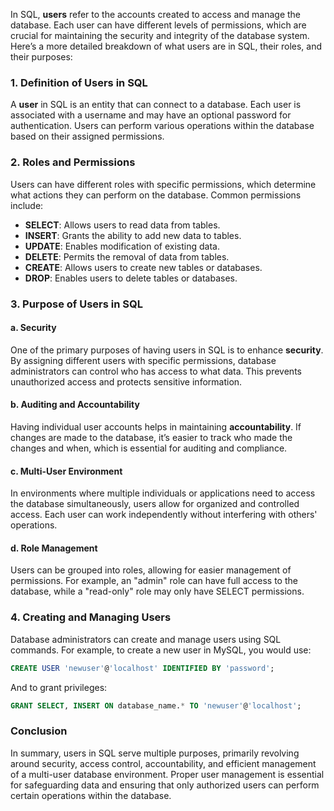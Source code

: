 In SQL, **users** refer to the accounts created to access and manage the database. Each user can have different levels of permissions, which are crucial for maintaining the security and integrity of the database system. Here’s a more detailed breakdown of what users are in SQL, their roles, and their purposes:

### 1. **Definition of Users in SQL**

A **user** in SQL is an entity that can connect to a database. Each user is associated with a username and may have an optional password for authentication. Users can perform various operations within the database based on their assigned permissions.

### 2. **Roles and Permissions**

Users can have different roles with specific permissions, which determine what actions they can perform on the database. Common permissions include:

- **SELECT**: Allows users to read data from tables.
- **INSERT**: Grants the ability to add new data to tables.
- **UPDATE**: Enables modification of existing data.
- **DELETE**: Permits the removal of data from tables.
- **CREATE**: Allows users to create new tables or databases.
- **DROP**: Enables users to delete tables or databases.

### 3. **Purpose of Users in SQL**

#### **a. Security**

One of the primary purposes of having users in SQL is to enhance **security**. By assigning different users with specific permissions, database administrators can control who has access to what data. This prevents unauthorized access and protects sensitive information.

#### **b. Auditing and Accountability**

Having individual user accounts helps in maintaining **accountability**. If changes are made to the database, it’s easier to track who made the changes and when, which is essential for auditing and compliance.

#### **c. Multi-User Environment**

In environments where multiple individuals or applications need to access the database simultaneously, users allow for organized and controlled access. Each user can work independently without interfering with others' operations.

#### **d. Role Management**

Users can be grouped into roles, allowing for easier management of permissions. For example, an "admin" role can have full access to the database, while a "read-only" role may only have SELECT permissions.

### 4. **Creating and Managing Users**

Database administrators can create and manage users using SQL commands. For example, to create a new user in MySQL, you would use:

```sql
CREATE USER 'newuser'@'localhost' IDENTIFIED BY 'password';
```

And to grant privileges:

```sql
GRANT SELECT, INSERT ON database_name.* TO 'newuser'@'localhost';
```

### Conclusion

In summary, users in SQL serve multiple purposes, primarily revolving around security, access control, accountability, and efficient management of a multi-user database environment. Proper user management is essential for safeguarding data and ensuring that only authorized users can perform certain operations within the database.
